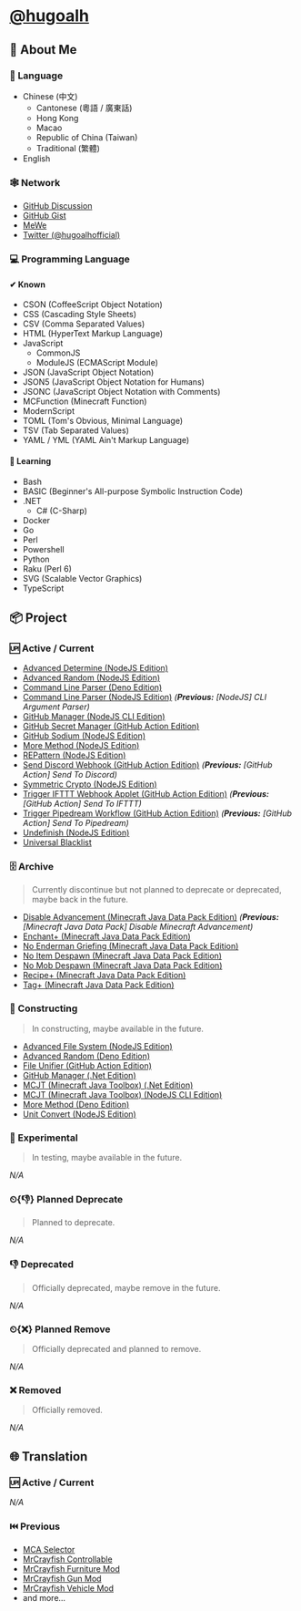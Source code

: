 # [@hugoalh](https://github.com/hugoalh)

## 👤 About Me

### 💬 Language

- Chinese (中文)
  - Cantonese (粵語 / 廣東話)
  - Hong Kong
  - Macao
  - Republic of China (Taiwan)
  - Traditional (繁體)
- English

### 🕸 Network

- [GitHub Discussion](https://github.com/hugoalh/hugoalh/discussions)
- [GitHub Gist](https://gist.github.com/hugoalh)
- [MeWe](https://mewe.com/i/hugoalh)
- [Twitter (@hugoalhofficial)](https://twitter.com/hugoalhofficial)

### 💻 Programming Language

#### ✔ Known

- CSON (CoffeeScript Object Notation)
- CSS (Cascading Style Sheets)
- CSV (Comma Separated Values)
- HTML (HyperText Markup Language)
- JavaScript
  - CommonJS
  - ModuleJS (ECMAScript Module)
- JSON (JavaScript Object Notation)
- JSON5 (JavaScript Object Notation for Humans)
- JSONC (JavaScript Object Notation with Comments)
- MCFunction (Minecraft Function)
- ModernScript
- TOML (Tom's Obvious, Minimal Language)
- TSV (Tab Separated Values)
- YAML / YML (YAML Ain't Markup Language)

#### 📖 Learning

- Bash
- BASIC (Beginner's All-purpose Symbolic Instruction Code)
- .NET
  - C# (C-Sharp)
- Docker
- Go
- Perl
- Powershell
- Python
- Raku (Perl 6)
- SVG (Scalable Vector Graphics)
- TypeScript

## 📦 Project

### 🆙 Active / Current

- [Advanced Determine (NodeJS Edition)](https://github.com/hugoalh-studio/advanced-determine-nodejs)
- [Advanced Random (NodeJS Edition)](https://github.com/hugoalh-studio/advanced-random-nodejs)
- [Command Line Parser (Deno Edition)](https://github.com/hugoalh-studio/command-line-parser-deno)
- [Command Line Parser (NodeJS Edition)](https://github.com/hugoalh-studio/command-line-parser-nodejs) *(**Previous:** [NodeJS] CLI Argument Parser)*
- [GitHub Manager (NodeJS CLI Edition)](https://github.com/hugoalh-studio/github-manager-nodejscli)
- [GitHub Secret Manager (GitHub Action Edition)](https://github.com/hugoalh/github-secret-manager-ghaction)
- [GitHub Sodium (NodeJS Edition)](https://github.com/hugoalh-studio/github-sodium-nodejs)
- [More Method (NodeJS Edition)](https://github.com/hugoalh-studio/more-method-nodejs)
- [REPattern (NodeJS Edition)](https://github.com/hugoalh-studio/repattern-nodejs)
- [Send Discord Webhook (GitHub Action Edition)](https://github.com/hugoalh/send-discord-webhook-ghaction) *(**Previous:** [GitHub Action] Send To Discord)*
- [Symmetric Crypto (NodeJS Edition)](https://github.com/hugoalh-studio/symmetric-crypto-nodejs)
- [Trigger IFTTT Webhook Applet (GitHub Action Edition)](https://github.com/hugoalh/trigger-ifttt-webhook-applet-ghaction) *(**Previous:** [GitHub Action] Send To IFTTT)*
- [Trigger Pipedream Workflow (GitHub Action Edition)](https://github.com/hugoalh/trigger-pipedream-workflow-ghaction) *(**Previous:** [GitHub Action] Send To Pipedream)*
- [Undefinish (NodeJS Edition)](https://github.com/hugoalh-studio/undefinish-nodejs)
- [Universal Blacklist](https://github.com/hugoalh-studio/universal-blacklist)

### 🗄 Archive

> Currently discontinue but not planned to deprecate or deprecated, maybe back in the future.

- [Disable Advancement (Minecraft Java Data Pack Edition)](https://github.com/hugoalh-studio/disable-advancement-mcjdp) *(**Previous:** [Minecraft Java Data Pack] Disable Minecraft Advancement)*
- [Enchant+ (Minecraft Java Data Pack Edition)](https://github.com/hugoalh-studio/enchant-plus-mcjdp)
- [No Enderman Griefing (Minecraft Java Data Pack Edition)](https://github.com/hugoalh-studio/no-enderman-griefing-mcjdp)
- [No Item Despawn (Minecraft Java Data Pack Edition)](https://github.com/hugoalh-studio/no-item-despawn-mcjdp)
- [No Mob Despawn (Minecraft Java Data Pack Edition)](https://github.com/hugoalh-studio/no-mob-despawn-mcjdp)
- [Recipe+ (Minecraft Java Data Pack Edition)](https://github.com/hugoalh-studio/recipe-plus-mcjdp)
- [Tag+ (Minecraft Java Data Pack Edition)](https://github.com/hugoalh-studio/tag-plus-mcjdp)

### 🚧 Constructing

> In constructing, maybe available in the future.

- [Advanced File System (NodeJS Edition)](https://github.com/hugoalh-studio/advanced-file-system-nodejs)
- [Advanced Random (Deno Edition)](https://github.com/hugoalh-studio/advanced-random-deno)
- [File Unifier (GitHub Action Edition)](https://github.com/hugoalh/file-unifier-ghaction)
- [GitHub Manager (.Net Edition)](https://github.com/hugoalh-studio/github-manager-dotnet)
- [MCJT (Minecraft Java Toolbox) (.Net Edition)](https://github.com/hugoalh-studio/minecraft-java-toolbox-dotnet)
- [MCJT (Minecraft Java Toolbox) (NodeJS CLI Edition)](https://github.com/hugoalh-studio/minecraft-java-toolbox-nodejscli)
- [More Method (Deno Edition)](https://github.com/hugoalh-studio/more-method-deno)
- [Unit Convert (NodeJS Edition)](https://github.com/hugoalh-studio/unit-convert-nodejs)

### 🧪 Experimental

> In testing, maybe available in the future.

*N/A*

### ⏲{👎} Planned Deprecate

> Planned to deprecate.

*N/A*

### 👎 Deprecated

> Officially deprecated, maybe remove in the future.

*N/A*

### ⏲{❌} Planned Remove

> Officially deprecated and planned to remove.

*N/A*

### ❌ Removed

> Officially removed.

*N/A*

## 🌐 Translation

### 🆙 Active / Current

*N/A*

### ⏮️ Previous

- [MCA Selector](https://github.com/Querz/mcaselector)
- [MrCrayfish Controllable](https://github.com/MrCrayfish/Controllable)
- [MrCrayfish Furniture Mod](https://github.com/MrCrayfish/MrCrayfishFurnitureMod)
- [MrCrayfish Gun Mod](https://github.com/MrCrayfish/MrCrayfishGunMod)
- [MrCrayfish Vehicle Mod](https://github.com/MrCrayfish/MrCrayfishVehicleMod)
- and more...
